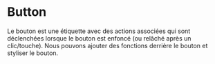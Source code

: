 # Button

Le bouton est une étiquette avec des actions associées qui sont déclenchées lorsque le bouton est enfoncé (ou relâché après un clic/touche). Nous pouvons ajouter des fonctions derrière le bouton et styliser le bouton.